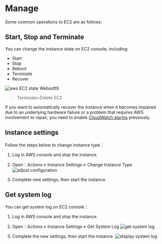 # Manage

Some common operations to EC2 are as follows:

## Start, Stop and Terminate

You can change the instance state on EC2 console, including:

- Start
- Stop
- Reboot
- Terminate
- Recover

![aws EC2 state Websoft9](https://libs.websoft9.com/Websoft9/DocsPicture/en/aws/aws-ec2state-websoft9.png)

> Terminate=Delete EC2

If you want to automatically recover the instance when it becomes impaired due to an underlying hardware failure or a problem that requires AWS involvement to repair, you need to enable [CloudWatch alarms](https://docs.aws.amazon.com/AWSEC2/latest/UserGuide/ec2-instance-recover.html) previously.

## Instance settings

Follow the steps below to change instance type：

1. Log in AWS console and stop the instance.

2. Open：Actions-> Instance Settings-> Change Instance Type
   ![adjust configuration](https://libs.websoft9.com/Websoft9/DocsPicture/en/aws/aws-configures-websoft9.png)

3. Complete new settings, then start the instance.

## Get system log

You can get system log on EC2 console：

1. Log in AWS console and stop the instance.

2. Open：Actions-> Instance Settings-> Get System Log
   ![get system log](https://libs.websoft9.com/Websoft9/DocsPicture/en/aws/aws-getsyslogs-websoft9.png)
3. Complete the new settings, then start the instance.
   ![display system log](https://libs.websoft9.com/Websoft9/DocsPicture/zh/aws/aws-syslogs-websoft9.png)